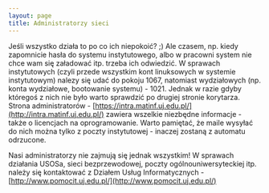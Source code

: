 ```yaml
---
layout: page
title: Administratorzy sieci
---
```


Jeśli wszystko działa to po co ich niepokoić? ;) Ale czasem, np. kiedy zapomnicie hasła do systemu instytutowego, albo w pracowni system nie chce wam się załadować itp. trzeba ich odwiedzić. W sprawach instytutowych (czyli przede wszystkim kont linuksowych w systemie instytutowym) nalezy się udać do pokoju 1067, natomiast wydziałowych (np. konta wydziałowe, bootowanie systemu) - 1021. Jednak w razie gdyby któregoś z nich nie było warto sprawdzić po drugiej stronie korytarza. Strona administratorów - [https://intra.matinf.uj.edu.pl/](http://intra.matinf.uj.edu.pl/) zawiera wszelkie niezbędne informacje - także o licencjach na oprogramowanie. Warto pamiętać, że maile wysyłać do nich można tylko z poczty instytutowej - inaczej zostaną z automatu odrzucone.

Nasi administratorzy nie zajmują się jednak wszystkim! W sprawach działania USOSa, sieci bezprzewodowej, poczty ogólnouniwersyteckiej itp. należy się kontaktować z Działem Usług Informatycznych - [http://www.pomocit.uj.edu.pl/](http://www.pomocit.uj.edu.pl/)
